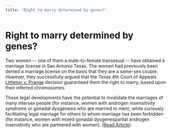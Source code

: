 ```yaml
---
title: "Right to marry determined by genes?"
---
```


# Right to marry determined by genes?

  
Two women -- one of them a male-to-female transexual -- have obtained a marriage license in San Antonio Texas. The women had previously been denied a marriage license on the basis that they are a same-sex couple. However, they successfully argued that the Texas 4th Court of Appeals <a href="http://www5.law.com/tx/sub/opinions/fulltext/civil/1999d/04-99-00010.htm" target="news">Littleton v. Prange</a> decision guaranteed them the right to marry, based upon their inferred chromosomes.  


  
These legal developments have the potential to invalidate the marriages of many intersex people (for instance, women with androgen insensitivity syndrome or gonadal dysgenesis who are married to men), while curiously facilitating legal marriage for others to whom marriage has been forbidden (for instance, women with mixed gonadal dysgenespartial androgen insensitivity who are partnered with women). (<a href="http://seattlep-i.nwsource.com/national/marr07.shtml" target="news">Read Article</a>)